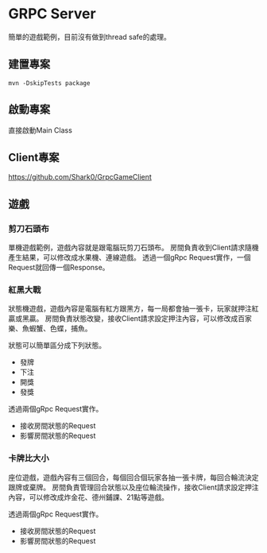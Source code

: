 # GRPC Server
簡單的遊戲範例，目前沒有做到thread safe的處理。

## 建置專案
```
mvn -DskipTests package
```

## 啟動專案
直接啟動Main Class

## Client專案
https://github.com/Shark0/GrpcGameClient

## 遊戲
### 剪刀石頭布
單機遊戲範例，遊戲內容就是跟電腦玩剪刀石頭布。
房間負責收到Client請求隨機產生結果，可以修改成水果機、連線遊戲。
透過一個gRpc Request實作，一個Request就回傳一個Response。

### 紅黑大戰
狀態機遊戲，遊戲內容是電腦有紅方跟黑方，每一局都會抽一張卡，玩家就押注紅贏或黑贏。
房間負責狀態改變，接收Client請求設定押注內容，可以修改成百家樂、魚蝦蟹、色蝶，捕魚。

狀態可以簡單區分成下列狀態。
* 發牌
* 下注
* 開獎
* 發獎

透過兩個gRpc Request實作。
* 接收房間狀態的Request
* 影響房間狀態的Request

### 卡牌比大小
座位遊戲，遊戲內容有三個回合，每個回合個玩家各抽一張卡牌，每回合輪流決定跟牌或棄牌。
房間負責管理回合狀態以及座位輪流操作，接收Client請求設定押注內容，可以修改成炸金花、德州鋪課、21點等遊戲。

透過兩個gRpc Request實作。
* 接收房間狀態的Request
* 影響房間狀態的Request